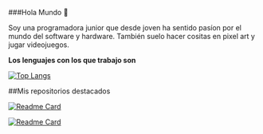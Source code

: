 ###Hola Mundo 👋

Soy una programadora junior que desde joven ha sentido pasíon por el mundo del software y hardware. También suelo hacer cositas en pixel art y jugar videojuegos.

**Los lenguajes con los que trabajo son**

[![Top Langs](https://github-readme-stats.vercel.app/api/top-langs/?username=NereaCassian)](https://github.com/anuraghazra/github-readme-stats)

##Mis repositorios destacados

[![Readme Card](https://github-readme-stats.vercel.app/api/pin/?username=NereaCassian&repo=RatBot)](https://github.com/anuraghazra/github-readme-stats)

[![Readme Card](https://github-readme-stats.vercel.app/api/pin/?username=NereaCassian&repo=Judy_Alvarez_Bot)](https://github.com/anuraghazra/github-readme-stats)
